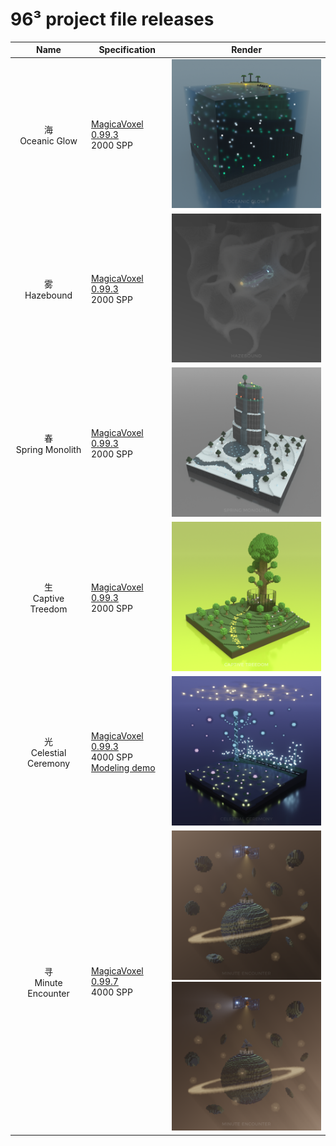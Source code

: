 # 96³ project file releases

| Name | Specification | Render |
| :-: | - | - |
| 海<br>Oceanic Glow | [MagicaVoxel 0.99.3](https://github.com/ephtracy/ephtracy.github.io/releases/tag/v0.99.3)<br>2000 SPP | <img src="https://github.com/dawnsqrl/96-cubed-project/blob/main/export/Oceanic%20Glow.png" width="360"> |
| 雾<br>Hazebound | [MagicaVoxel 0.99.3](https://github.com/ephtracy/ephtracy.github.io/releases/tag/v0.99.3)<br>2000 SPP | <img src="https://github.com/dawnsqrl/96-cubed-project/blob/main/export/Hazebound.png" width="360"> |
| 春<br>Spring Monolith | [MagicaVoxel 0.99.3](https://github.com/ephtracy/ephtracy.github.io/releases/tag/v0.99.3)<br>2000 SPP | <img src="https://github.com/dawnsqrl/96-cubed-project/blob/main/export/Spring%20Monolith.png" width="360"> |
| 生<br>Captive Treedom | [MagicaVoxel 0.99.3](https://github.com/ephtracy/ephtracy.github.io/releases/tag/v0.99.3)<br>2000 SPP | <img src="https://github.com/dawnsqrl/96-cubed-project/blob/main/export/Captive%20Treedom.png" width="360"> |
| 光<br>Celestial Ceremony | [MagicaVoxel 0.99.3](https://github.com/ephtracy/ephtracy.github.io/releases/tag/v0.99.3)<br>4000 SPP<br>[Modeling demo](https://mp.weixin.qq.com/s/wGC9GUVTvM1U9Spy94AESQ) | <img src="https://github.com/dawnsqrl/96-cubed-project/blob/main/export/Celestial%20Ceremony.png" width="360"> |
| 寻<br>Minute Encounter | [MagicaVoxel 0.99.7](https://github.com/ephtracy/ephtracy.github.io/releases/tag/0.99.7)<br>4000 SPP | <img src="https://github.com/dawnsqrl/96-cubed-project/blob/main/export/Minute%20Encounter%20Positive.png" width="360"><br><img src="https://github.com/dawnsqrl/96-cubed-project/blob/main/export/Minute%20Encounter%20Negative.png" width="360"> |
